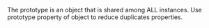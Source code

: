  The prototype is an object that is shared among ALL instances. Use prototype property of object to reduce duplicates properties.
